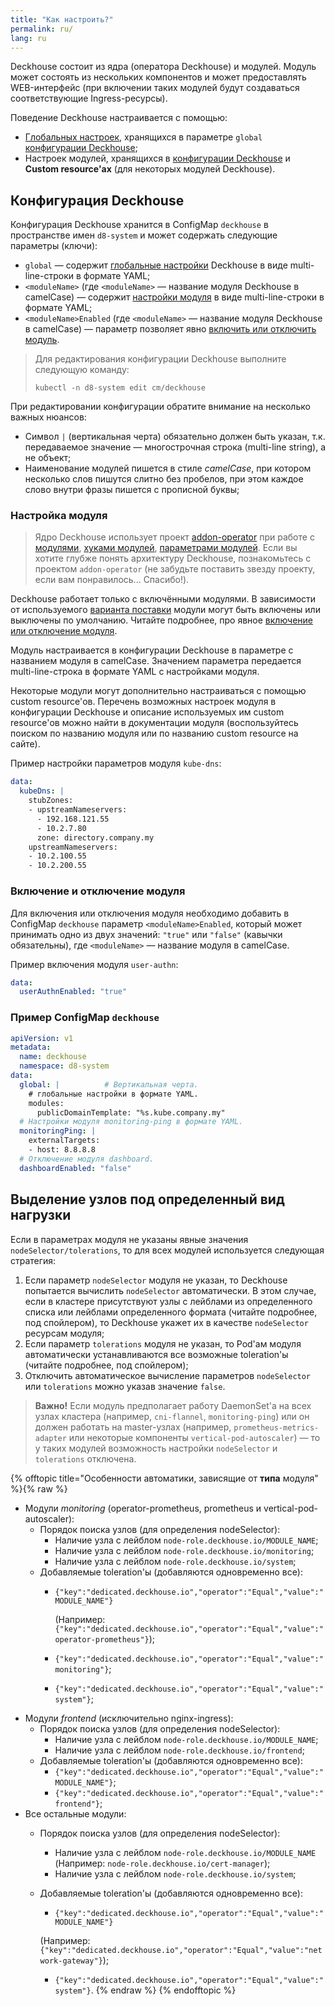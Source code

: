 ```yaml
---
title: "Как настроить?"
permalink: ru/
lang: ru
---
```


Deckhouse состоит из ядра (оператора Deckhouse) и модулей. Модуль может состоять из нескольких компонентов и может предоставлять WEB-интерфейс (при включении таких модулей будут создаваться соответствующие Ingress-ресурсы).  

Поведение Deckhouse настраивается с помощью:
- [Глобальных настроек](deckhouse-configure-global.html#параметры), хранящихся в параметре `global` [конфигурации Deckhouse](#конфигурация-deckhouse); 
- Настроек модулей, хранящихся в [конфигурации Deckhouse](#конфигурация-deckhouse) и **Custom resource'ах** (для некоторых модулей Deckhouse).

## Конфигурация Deckhouse

Конфигурация Deckhouse хранится в ConfigMap `deckhouse` в пространстве имен `d8-system` и может содержать следующие параметры (ключи):
- `global` —  содержит [глобальные настройки](deckhouse-configure-global.html) Deckhouse в виде multi-line-строки в формате YAML;
- `<moduleName>` (где `<moduleName>` — название модуля Deckhouse в camelCase) — содержит [настройки модуля](#настройка-модуля) в виде multi-line-строки в формате YAML;
- `<moduleName>Enabled` (где `<moduleName>` — название модуля Deckhouse в camelCase) — параметр позволяет явно [включить или отключить модуль](#включение-и-отключение-модуля).

> Для редактирования конфигурации Deckhouse выполните следующую команду:
> ```shell
> kubectl -n d8-system edit cm/deckhouse
> ```

При редактировании конфигурации обратите внимание на несколько важных нюансов:

* Символ `|` (вертикальная черта) обязательно должен быть указан, т.к. передаваемое значение — многострочная строка (multi-line string), а не объект;
* Наименование модулей пишется в стиле *camelCase*, при котором несколько слов пишутся слитно без пробелов, при этом каждое слово внутри фразы пишется с прописной буквы;

### Настройка модуля

> Ядро Deckhouse использует проект [addon-operator](https://github.com/flant/addon-operator/) при работе с [модулями](https://github.com/flant/addon-operator/blob/main/MODULES.md), [хуками модулей](https://github.com/flant/addon-operator/blob/main/HOOKS.md), [параметрами модулей](https://github.com/flant/addon-operator/blob/main/VALUES.md). Если вы хотите глубже понять архитектуру Deckhouse, познакомьтесь с проектом `addon-operator` (не забудьте поставить звезду проекту, если вам понравилось... Спасибо!).     

Deckhouse работает только с включёнными модулями. В зависимости от используемого [варианта поставки](./modules/020-deckhouse/configuration.html#parameters-bundle) модули могут быть включены или выключены по умолчанию. Читайте подробнее, про явное [включение или отключение модуля](#включение-и-отключение-модуля).  

Модуль настраивается в конфигурации Deckhouse в параметре с названием модуля в camelCase. Значением параметра передается multi-line-строка в формате YAML с настройками модуля.

Некоторые модули могут дополнительно настраиваться с помощью custom resource'ов. Перечень возможных настроек модуля в конфигурации Deckhouse и описание используемых им custom resource'ов можно найти в документации модуля (воспользуйтесь поиском по названию модуля или по названию custom resource на сайте).

Пример настройки параметров модуля `kube-dns`:
```yaml
data:
  kubeDns: |
    stubZones:
    - upstreamNameservers:
      - 192.168.121.55
      - 10.2.7.80
      zone: directory.company.my
    upstreamNameservers:
    - 10.2.100.55
    - 10.2.200.55
```

### Включение и отключение модуля

Для включения или отключения модуля необходимо добавить в ConfigMap `deckhouse` параметр `<moduleName>Enabled`, который может принимать одно из двух значений: `"true"` или `"false"` (кавычки обязательны), где `<moduleName>` — название модуля в camelCase.

Пример включения модуля `user-authn`:

```yaml
data:
  userAuthnEnabled: "true"
```

### Пример ConfigMap `deckhouse`

```yaml
apiVersion: v1
metadata:
  name: deckhouse
  namespace: d8-system
data:
  global: |          # Вертикальная черта.
    # глобальные настройки в формате YAML.
    modules:
      publicDomainTemplate: "%s.kube.company.my"
  # Настройки модуля monitoring-ping в формате YAML.
  monitoringPing: |
    externalTargets:
    - host: 8.8.8.8
  # Отключение модуля dashboard.
  dashboardEnabled: "false"   
```

## Выделение узлов под определенный вид нагрузки

Если в параметрах модуля не указаны явные значения `nodeSelector/tolerations`, то для всех модулей используется следующая стратегия:

1. Если параметр `nodeSelector` модуля не указан, то Deckhouse попытается вычислить `nodeSelector` автоматически. В этом случае, если в кластере присутствуют узлы с лейблами из определенного списка или лейблами определенного формата (читайте подробнее, под спойлером), то Deckhouse укажет их в качестве `nodeSelector` ресурсам модуля;
1. Если параметр `tolerations` модуля не указан, то Pod'ам модуля автоматически устанавливаются все возможные toleration'ы (читайте подробнее, под спойлером);
1. Отключить автоматическое вычисление параметров `nodeSelector` или `tolerations` можно указав значение `false`.

>**Важно!** Если модуль предполагает работу DaemonSet'a на всех узлах кластера (например, `cni-flannel`, `monitoring-ping`) или он должен работать на master-узлах (например, `prometheus-metrics-adapter` или некоторые компоненты `vertical-pod-autoscaler`) — то у таких модулей возможность настройки `nodeSelector` и `tolerations` отключена.

{% offtopic title="Особенности автоматики, зависящие от **типа** модуля" %}{% raw %}
* Модули *monitoring* (operator-prometheus, prometheus и vertical-pod-autoscaler):
  * Порядок поиска узлов (для определения nodeSelector):
    * Наличие узла с лейблом <code>node-role.deckhouse.io/MODULE_NAME</code>;
    * Наличие узла с лейблом <code>node-role.deckhouse.io/monitoring</code>;
    * Наличие узла с лейблом <code>node-role.deckhouse.io/system</code>;
  * Добавляемые toleration'ы (добавляются одновременно все):
    * <code>{"key":"dedicated.deckhouse.io","operator":"Equal","value":"MODULE_NAME"}</code>

      (Например: <code>{"key":"dedicated.deckhouse.io","operator":"Equal","value":"operator-prometheus"}</code>);
    * <code>{"key":"dedicated.deckhouse.io","operator":"Equal","value":"monitoring"}</code>;
    * <code>{"key":"dedicated.deckhouse.io","operator":"Equal","value":"system"}</code>;
* Модули *frontend* (исключительно nginx-ingress):
    * Порядок поиска узлов (для определения nodeSelector):
        * Наличие узла с лейблом <code>node-role.deckhouse.io/MODULE_NAME</code>;
        * Наличие узла с лейблом <code>node-role.deckhouse.io/frontend</code>;
    * Добавляемые toleration'ы (добавляются одновременно все):
        * <code>{"key":"dedicated.deckhouse.io","operator":"Equal","value":"MODULE_NAME"}</code>;
        * <code>{"key":"dedicated.deckhouse.io","operator":"Equal","value":"frontend"}</code>;
* Все остальные модули:
    * Порядок поиска узлов (для определения nodeSelector):
        * Наличие узла с лейблом <code>node-role.deckhouse.io/MODULE_NAME</code> (Например: <code>node-role.deckhouse.io/cert-manager</code>);
        * Наличие узла с лейблом <code>node-role.deckhouse.io/system</code>;
    * Добавляемые toleration'ы (добавляются одновременно все):
        * <code>{"key":"dedicated.deckhouse.io","operator":"Equal","value":"MODULE_NAME"}</code> 
        
        (Например: <code>{"key":"dedicated.deckhouse.io","operator":"Equal","value":"network-gateway"}</code>);
        * <code>{"key":"dedicated.deckhouse.io","operator":"Equal","value":"system"}</code>.
{% endraw %}
{% endofftopic %}
